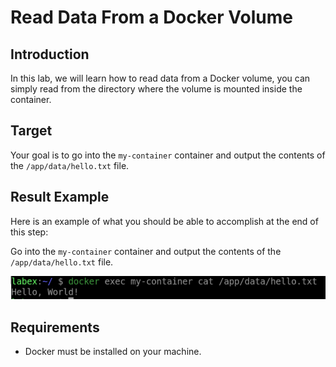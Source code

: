 # Read Data From a Docker Volume

## Introduction

In this lab, we will learn how to read data from a Docker volume, you can simply read from the directory where the volume is mounted inside the container.

## Target

Your goal is to go into the `my-container` container and output the contents of the `/app/data/hello.txt` file.

## Result Example

Here is an example of what you should be able to accomplish at the end of this step:

Go into the `my-container` container and output the contents of the `/app/data/hello.txt` file.

![challenge-manage-data-in-containers](assets/challenge-manage-data-in-containers-4.png)

## Requirements

- Docker must be installed on your machine.
